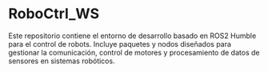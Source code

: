 # RoboCtrl_WS
Este repositorio contiene el entorno de desarrollo basado en ROS2 Humble para el control de robots. Incluye paquetes y nodos diseñados para gestionar la comunicación, control de motores y procesamiento de datos de sensores en sistemas robóticos.
